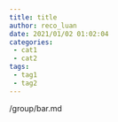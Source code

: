 ```yaml
---
title: title
author: reco_luan
date: 2021/01/02 01:02:04
categories:
 - cat1
 - cat2
tags:
 - tag1
 - tag2
---
```

<!-- # title -->
/group/bar.md